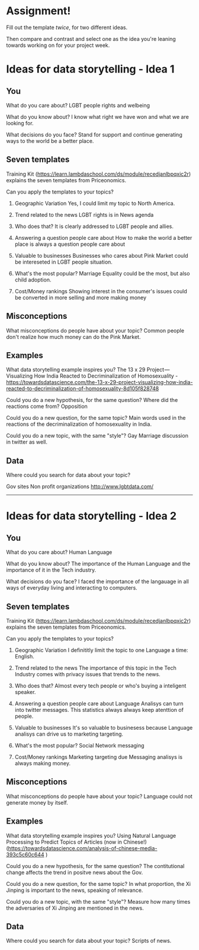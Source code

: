 # Assignment!

Fill out the template *twice*, for two different ideas.

Then compare and contrast and select one as the idea you're leaning towards
working on for your project week.


# Ideas for data storytelling - Idea 1

## You

What do you care about?
LGBT people rights and welbeing 

What do you know about?
I know what right we have won and what we are looking for.

What decisions do you face?
Stand for support and continue generating ways to the world be a better place.

## Seven templates

Training Kit (https://learn.lambdaschool.com/ds/module/recedjanlbpqxic2r) explains the seven templates from Priceonomics.

Can you apply the templates to your topics? 

1. Geographic Variation
   Yes, I could limit my topic to North America.

2. Trend related to the news
  LGBT rights is in News agenda

3. Who does that?
    It is clearly addressed to LGBT people and allies.

4. Answering a question people care about
  How to make the world a better place is always a question people care about

5. Valuable to businesses
  Businesses who cares about Pink Market could be intereseted in LGBT people situation.

6. What's the most popular?
  Marriage Equality could be the most, but also child adoption.

7. Cost/Money rankings
  Showing interest in the consumer's issues could be converted in more selling and more making money 

## Misconceptions

What misconceptions do people have about your topic?
Common people don't realize how much money can do the Pink Market.

## Examples

What data storytelling example inspires you?
The 13 x 29 Project — Visualizing How India Reacted to Decriminalization of Homosexuality - https://towardsdatascience.com/the-13-x-29-project-visualizing-how-india-reacted-to-decriminalization-of-homosexuality-8d105f828748

Could you do a new hypothesis, for the same question?
Where did the reactions come from? Opposition

Could you do a new question, for the same topic?
Main words used in the reactions of the decriminalization of homosexuality in India.

Could you do a new topic, with the same "style"?
Gay Marriage discussion in twitter as well.

## Data

Where could you search for data about your topic?

Gov sites
Non profit organizations
http://www.lgbtdata.com/

---

# Ideas for data storytelling - Idea 2

## You

What do you care about?
Human Language

What do you know about?
The importance of the Human Language and the importance of it in the Tech industry.

What decisions do you face?
I faced the importance of the langauage in all ways of everyday living and interacting to computers.

## Seven templates

Training Kit (https://learn.lambdaschool.com/ds/module/recedjanlbpqxic2r) explains the seven templates from Priceonomics.

Can you apply the templates to your topics? 

1. Geographic Variation
  I definititly limit the topic to one Language a time: English.

2. Trend related to the news
  The importance of this topic in the Tech Industry comes with privacy issues that trends to the news.

3. Who does that?
  Almost every tech people or who's buying a inteligent speaker.

4. Answering a question people care about
  Language Analisys can turn into twitter messages. This statistics always always keep atenttion of people.

5. Valuable to businesses
    It's so valuable to businesess because Language analisys can drive us to marketing targeting. 

6. What's the most popular?
    Social Network messaging  

7. Cost/Money rankings
    Marketing targeting due Messaging analisys is always making money.

## Misconceptions

What misconceptions do people have about your topic?
Language could not generate money by itself. 

## Examples

What data storytelling example inspires you?
Using Natural Language Processing to Predict Topics of Articles (now in Chinese!)  (https://towardsdatascience.com/analysis-of-chinese-media-393c5c60c644 )

Could you do a new hypothesis, for the same question?
The contitutional change affects the trend in positve news about the Gov.

Could you do a new question, for the same topic?
In what proportion, the Xi Jinping is important to the news, speaking of relevance. 

Could you do a new topic, with the same "style"?
Measure how many times the adversaries of Xi Jinping are mentioned in the news.

## Data

Where could you search for data about your topic?
Scripts of news.
